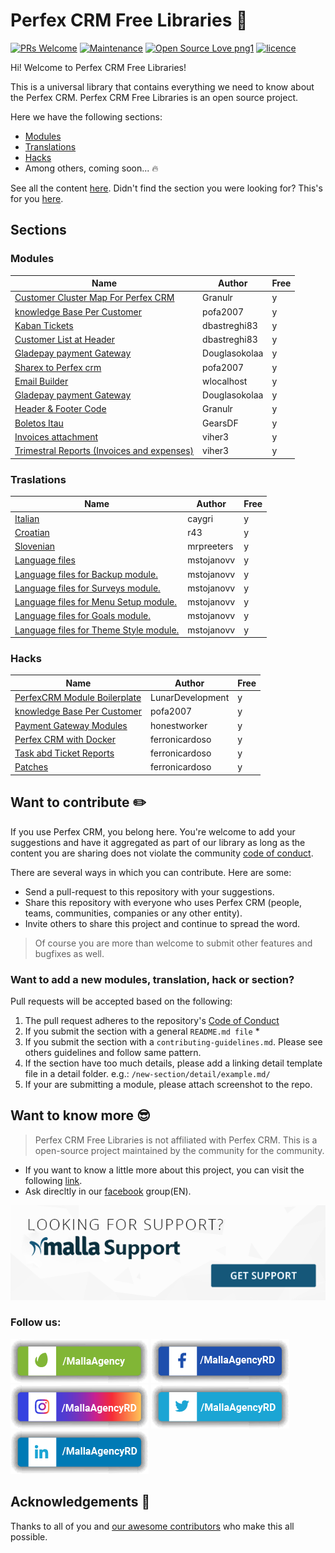 # Perfex CRM Free Libraries :book:
[![PRs Welcome](https://img.shields.io/badge/PRs-welcome-brightgreen.svg?style=flat-square)](https://github.com/xamarinuniverse/XamarinUniversalLibrary/pull/new/master) [![Maintenance](https://img.shields.io/badge/Maintained%3F-yes-brightgreen.svg?style=flat-square)](https://github.com/xamarinuniverse/XamarinUniversalLibrary/graphs/commit-activity) [![Open Source Love png1](https://badges.frapsoft.com/os/v1/open-source.png?v=103)](#want-to-contribute-pencil2) [![licence](https://img.shields.io/badge/license-MIT-blue.svg?style=flat-square)](https://github.com/xamarinuniverse/XamarinUniversalLibrary/blob/master/.github/LICENSE.md)

Hi! Welcome to Perfex CRM Free Libraries!

This is a universal library that contains everything we need to know about the Perfex CRM. Perfex CRM Free Libraries is an open source project.

Here we have the following sections:

- [Modules](/src/articles)
- [Translations](/src/books)
- [Hacks](/src/courses)
- Among others, coming soon... :fire:

See all the content [here](src). Didn't find the section you were looking for? This's for you [here](#want-to-add-a-new-section-or-sub-section).

## Sections

### Modules

Name | Author | Free
---- | ------ | --------
[Customer Cluster Map For Perfex CRM](https://github.com/Granulr/perfex_customer_map_cluster) | Granulr | y
[knowledge Base Per Customer](https://xamarinhelp.com/xamarin-forms-architectural-guidance/) | pofa2007 | y
[Kaban Tickets](https://github.com/dbastreghi83/perfexcrm-kabantickets) | dbastreghi83 | y
[Customer List at Header](https://github.com/dbastreghi83/perfexcrm-customersatheader) | dbastreghi83 | y
[Gladepay payment Gateway](https://github.com/Douglasokolaa/gladepay-NGN-payment-gateway-perfex-crm) | Douglasokolaa | y
[Sharex to Perfex crm](https://github.com/pofa2007/sharex-to-perfexcrm) | pofa2007 | y
[Email Builder](https://github.com/wlocalhost/perfex-email-builder) | wlocalhost | y
[Gladepay payment Gateway](https://github.com/Douglasokolaa/gladepay-NGN-payment-gateway-perfex-crm) | Douglasokolaa | y
[Header & Footer Code](https://github.com/Granulr/perfex_headerfooter) | Granulr | y
[Boletos Itau](https://github.com/GearsDF/perfexcrm) | GearsDF | y
[Invoices attachment](https://github.com/viher3/invoicy-perfexcrm-module) | viher3 | y
[Trimestral Reports (Invoices and expenses)](https://github.com/viher3/trimestral-perfexcrm-module) | viher3 | y

### Traslations

Name | Author | Free
---- | ------ | --------
[Italian](https://github.com/caygri/perfexcrm-italian-language) | caygri | y
[Croatian](https://github.com/r43/perfex-crm-croatian-translation) | r43 | y
[Slovenian](https://github.com/mrpreeters/perfexcrm-slovenian) | mrpreeters | y
[Language files](https://github.com/mstojanovv/PerfexCRM) | mstojanovv | y
[Language files for Backup module.](https://github.com/mstojanovv/PerfexCRM-backup) | mstojanovv | y
[Language files for Surveys module.](https://github.com/mstojanovv/PerfexCRM-surveys) | mstojanovv | y
[Language files for Menu Setup module.](https://github.com/mstojanovv/PerfexCRM-menu_setup) | mstojanovv | y
[Language files for Goals module.](https://github.com/mstojanovv/PerfexCRM-goals) | mstojanovv | y
[Language files for Theme Style module.](https://github.com/mstojanovv/PerfexCRM-theme_style) | mstojanovv | y

### Hacks

Name | Author | Free
---- | ------ | --------
[PerfexCRM Module Boilerplate](https://github.com/LunarDevelopment/PerfexCRM-Module-Boilerplate) | LunarDevelopment | y
[knowledge Base Per Customer](https://xamarinhelp.com/xamarin-forms-architectural-guidance/) | pofa2007 | y
[Payment Gateway Modules](https://github.com/honestworker/perfex_gateways) | honestworker | y
[Perfex CRM with Docker](https://github.com/ferronicardoso/perfexcrm-docker) | ferronicardoso | y
[Task abd Ticket Reports](https://github.com/codemagician45/perfexCRM_simple_modification-codeigniter) | ferronicardoso | y
[Patches](https://github.com/hellhond/perfexcrm) | ferronicardoso | y

## Want to contribute :pencil2:

If you use Perfex CRM, you belong here. You're welcome to add your suggestions and have it aggregated as part of our library as long as the content you are sharing does not violate the community [code of conduct](/.github/CODE_OF_CONDUCT.md).

There are several ways in which you can contribute. Here are some:

- Send a pull-request to this repository with your suggestions.
- Share this repository with everyone who uses Perfex CRM (people, teams, communities, companies or any other entity).
- Invite others to share this project and continue to spread the word.

>Of course you are more than welcome to submit other features and bugfixes as well.

### Want to add a new modules, translation, hack or section?

Pull requests will be accepted based on the following:

1. The pull request adheres to the repository's [Code of Conduct](/.github/CODE_OF_CONDUCT.md)
1. If you submit the section with a general `README.md file` \*
1. If you submit the section with a `contributing-guidelines.md`. Please see others guidelines and follow same pattern.
1. If the section have too much details, please add a linking detail template file in a detail folder. e.g.: `/new-section/detail/example.md/`
1. If your are submitting a module, please attach screenshot to the repo. 

## Want to know more :sunglasses:

> Perfex CRM Free Libraries is not affiliated with Perfex CRM. This is a open-source project maintained by the community for the community.

- If you want to know a little more about this project, you can visit the following [link](https://twitter.com/luismatosluna).
- Ask direcltly in our [facebook](https://www.facebook.com/groups/154979905023827/) group(EN).

<p>
    <a href="mailto:info@malla.agency" rel="nofollow"><img src="https://github.com/mallaagency/static-site/raw/main/support.png" alt="Malla Agency" /></a>
</p>

### Follow us:
<p>
    <a href="https://codecanyon.net/user/mallaagency/follow"><img src="https://github.com/mallaagency/static-site/raw/main/envato.png" alt="Stay In Contact with Perfex CRM" /></a>
    <a href="https://www.facebook.com/mallaagencyrd/" rel="nofollow"><img src="https://github.com/mallaagency/static-site/raw/main/facebook.png" alt="Stay In Contact with Perfex CRM" /></a>
    <a href="https://www.instagram.com/mallaagencyRD/" rel="nofollow"><img src="https://github.com/mallaagency/static-site/raw/main/instagram.png" alt="Stay In Contact with Perfex CRM" /></a> 
    <a href="https://twitter.com/mallaagencyrd" rel="nofollow"><img src="https://github.com/mallaagency/static-site/raw/main/twitter.png" alt="Stay In Contact with Perfex CRM" /></a>
    <a href="https://www.linkedin.com/company/mallaagencyrd" rel="nofollow"><img src="https://github.com/mallaagency/static-site/raw/main/linkedin.png" alt="Stay In Contact with Perfex CRM" /></a>
</p>

## Acknowledgements :muscle:

Thanks to all of you and [our awesome contributors](https://github.commallaagency/perfexcrm-free-modules/graphs/contributors) who make this all possible.
